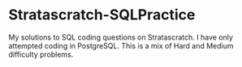 # Stratascratch-SQLPractice
My solutions to SQL coding questions on Stratascratch. I have only attempted coding in PostgreSQL.
This is a mix of Hard and Medium difficulty problems.
